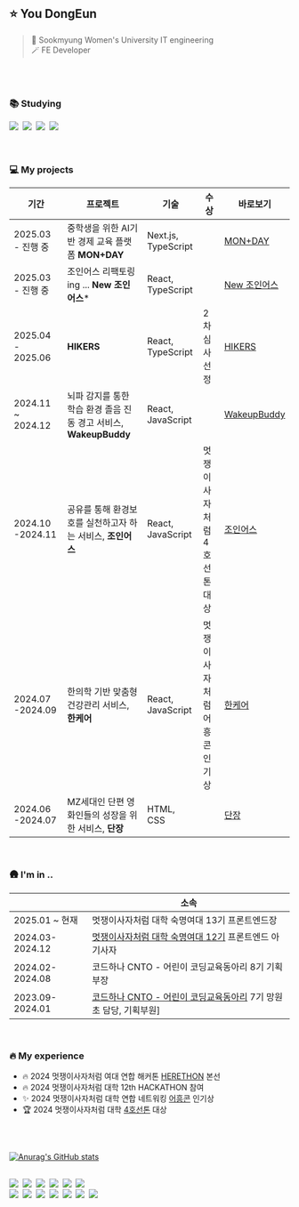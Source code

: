 <!-- ![venom](https://capsule-render.vercel.app/api?type=venom&height=200&text=Hi👋🏻%20I'm%20Dongeun&fontSize=70&color=0:ffe87c,100:f5f7c8&stroke=000000) -->

## ⭐️ You DongEun
> 🏫 Sookmyung Women's University IT engineering
>  <br/>
>  🪄 FE Developer

<br/>
<br/>

### 📚 Studying
<div>
  <img src="https://img.shields.io/badge/javascript-F7DF1E?style=flat-square&logo=javascript&logoColor=black">&nbsp;
  <img src="https://img.shields.io/badge/Typescript-3178C6?style=flatr&logo=typescript&logoColor=white"/>&nbsp;
  <img src="https://img.shields.io/badge/react-61DAFB?style=flat-square&logo=react&logoColor=black">&nbsp;
  <img src="https://img.shields.io/badge/Next.js-000000?style=flat-square&logo=nextdotjs&logoColor=white" />
</div>

<br/>
<br/>

### 💻 My projects 
| 기간 | 프로젝트 | 기술 | 수상 | 바로보기 |
|---|---|---|---|---|
| 2025.03<br>- 진행 중 | 중학생을 위한 AI기반 경제 교육 플랫폼 **MON+DAY** | Next.js, TypeScript | | [MON+DAY](https://github.com/MON-DA-Y)|
| 2025.03<br>- 진행 중 | 조인어스 리팩토링 ing ... **New 조인어스*** | React, TypeScript | | [New 조인어스](https://github.com/2024-line4-earth/New_Joinus_FE) |
| 2025.04<br>- 2025.06 | **HIKERS**| React, TypeScript | 2차 심사 선정 |[HIKERS](https://github.com/hiker-s)|
| 2024.11 ~ 2024.12 | 뇌파 감지를 통한 학습 환경 졸음 진동 경고 서비스, **WakeupBuddy**| React, JavaScript | |[WakeupBuddy](https://github.com/HCI-WakeupBuddy)|
| 2024.10<br>-2024.11 | 공유를 통해 환경보호를 실천하고자 하는 서비스, **조인어스** | React, JavaScript | 멋쟁이사자처럼 4호선톤 대상 | [조인어스](https://github.com/2024-line4-earth) |
| 2024.07<br>-2024.09 | 한의학 기반 맞춤형 건강관리 서비스, **한케어** | React, JavaScript | 멋쟁이사자처럼 어흥콘 인기상 | [한케어](https://github.com/Likelion-at-SMWU-12th/Hanappun-Client/blob/main/README.md) |
| 2024.06<br>-2024.07 | MZ세대인 단편 영화인들의 성장을 위한 서비스, **단장** | HTML, CSS | | [단장](https://github.com/2024-HERETHON/2024-Herethon-16) |
<br>


### 🛖 I'm in ..
| |소속| 
|---|---|
| 2025.01 ~ 현재 | 멋쟁이사자처럼 대학 숙명여대 13기 프론트엔드장 |
| 2024.03-2024.12 | [멋쟁이사자처럼 대학 숙명여대 12기](https://github.com/Likelion-at-SMWU-12th) 프론트엔드 아기사자 |
| 2024.02-2024.08 | 코드하나 CNTO - 어린이 코딩교육동아리 8기 기획부장 |
| 2023.09-2024.01 | [코드하나 CNTO - 어린이 코딩교육동아리](https://www.codehana.co.kr/) 7기 망원초 담당, 기획부원] |

<br>

### 🔥 My experience
- 🔥 2024 멋쟁이사자처럼 여대 연합 해커톤 [HERETHON](https://harvest-machine-d20.notion.site/2024-HERETHON-01a0143f27d240ae9ad742ceddf18ac6) 본선
- 🔥 2024 멋쟁이사자처럼 대학 12th HACKATHON 참여
- ✨ 2024 멋쟁이사자처럼 대학 연합 네트워킹 [어흥콘](https://ryuseunghan.notion.site/2024-d3216bd249b8427caca1e38913c9238c) 인기상
- 🏆 2024 멋쟁이사자처럼 대학 [4호선톤](https://www.notion.so/4-108d5e50be41800685fcddaf211f3c1f?pvs=4) 대상

<br>
<br>

[![Anurag's GitHub stats](https://github-readme-stats.vercel.app/api?username=uehddms)](https://github.com/anuraghazra/github-readme-stats)

<br>

<div>
  <img src="https://img.shields.io/badge/React-61DAFB?style=flat-square&logo=React&logoColor=white"/>&nbsp;
  <img src="https://img.shields.io/badge/Javascript-F7DF1E?style=flat-square&logo=javascript&logoColor=black"/>&nbsp;
  <img src="https://img.shields.io/badge/HTML-E34F26?style=flat-square&logo=HTML5&logoColor=white"/>&nbsp;
  <img src="https://img.shields.io/badge/CSS3-1572B6?style=flat-square&logo=CSS3&logoColor=white"/>&nbsp;
  <img src="https://img.shields.io/badge/Python-3776AB?style=flat-square&logo=Python&logoColor=white"/>&nbsp;
  <img src="https://img.shields.io/badge/Typescript-3178C6?style=flatr&logo=typescript&logoColor=white"/>&nbsp;
</div>

<div>
  <img src="https://img.shields.io/badge/Git-F05032?style=flat-square&logo=git&logoColor=white"/>&nbsp;
  <img src="https://img.shields.io/badge/Gitkraken-179287?style=flat-square&logo=gitkraken&logoColor=white"/>&nbsp;
  <img src="https://img.shields.io/badge/Github-181717?style=flat-square&logo=github&logoColor=white"/>&nbsp;
  <img src="https://img.shields.io/badge/Notion-000000?style=flat-square&logo=notion&logoColor=white"/>&nbsp;
  <img src="https://img.shields.io/badge/VScode-007ACC?style=flat-square&logo=visualstudiocode&logoColor=white"/>&nbsp;
  <img src="https://img.shields.io/badge/Discord-5865F2?style=flat-square&logo=discord&logoColor=white"/>&nbsp;
  <img src="https://img.shields.io/badge/Figma-F24E1E?style=flat-square&logo=figma&logoColor=white"/>&nbsp;
</div>

<br>

<!--[![GitHub Streak](https://streak-stats.demolab.com?user=uehddms&theme=solarized-dark&border_radius=20)](https://git.io/streak-stats)-->
